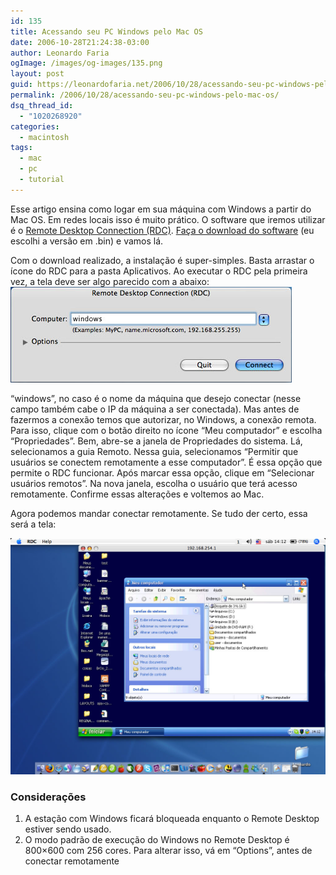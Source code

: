 ```yaml
---
id: 135
title: Acessando seu PC Windows pelo Mac OS
date: 2006-10-28T21:24:38-03:00
author: Leonardo Faria
ogImage: /images/og-images/135.png
layout: post
guid: https://leonardofaria.net/2006/10/28/acessando-seu-pc-windows-pelo-mac-os/
permalink: /2006/10/28/acessando-seu-pc-windows-pelo-mac-os/
dsq_thread_id:
  - "1020268920"
categories:
  - macintosh
tags:
  - mac
  - pc
  - tutorial
---
```

Esse artigo ensina como logar em sua máquina com Windows a partir do Mac OS. Em redes locais isso é muito prático. O software que iremos utilizar é o [Remote Desktop Connection (RDC)](http://www.microsoft.com/mac/otherproducts/otherproducts.aspx?pid=remotedesktopclient). [Faça o download do software](http://www.microsoft.com/mac/downloads.aspx?pid=download&location=/mac/download/misc/rdc_update_103.xml&secid=80&ssid=10&flgnosysreq=True) (eu escolhi a versão em .bin) e vamos lá.

<!--more-->


Com o download realizado, a instalação é super-simples. Basta arrastar o ícone do RDC para a pasta Aplicativos. Ao executar o RDC pela primeira vez, a tela deve ser algo parecido com a abaixo:  
<img src="/wp-content/uploads/2006/10/rdc1.jpg" alt="Primeira tela do RDC" />

&#8220;windows&#8221;, no caso é o nome da máquina que desejo conectar (nesse campo também cabe o IP da máquina a ser conectada). Mas antes de fazermos a conexão temos que autorizar, no Windows, a conexão remota. Para isso, clique com o botão direito no ícone &#8220;Meu computador&#8221; e escolha &#8220;Propriedades&#8221;. Bem, abre-se a janela de Propriedades do sistema. Lá, selecionamos a guia Remoto. Nessa guia, selecionamos &#8220;Permitir que usuários se conectem remotamente a esse computador&#8221;. É essa opção que permite o RDC funcionar. Após marcar essa opção, clique em &#8220;Selecionar usuários remotos&#8221;. Na nova janela, escolha o usuário que terá acesso remotamente. Confirme essas alterações e voltemos ao Mac.

Agora podemos mandar conectar remotamente. Se tudo der certo, essa será a tela:  

[<img id="image136" src="/wp-content/uploads/2006/10/rdc2.jpg" alt="RDC em ação - clique para ver maior" />](/wp-content/uploads/2006/10/rdc2.jpg "RDC em ação - clique para ver maior")

### Considerações

1) A estação com Windows ficará bloqueada enquanto o Remote Desktop estiver sendo usado.  
2) O modo padrão de execução do Windows no Remote Desktop é 800&#215;600 com 256 cores. Para alterar isso, vá em &#8220;Options&#8221;, antes de conectar remotamente
